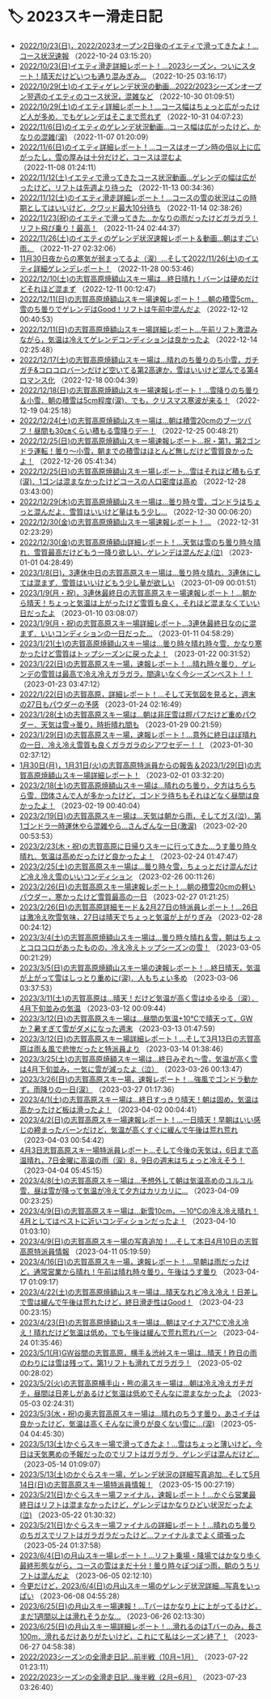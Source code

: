 # 🏷️ 2023スキー滑走日記

- [2022/10/23(日)，2022/2023オープン2日後のイエティで滑ってきたよ！…コース状況速報](eb66cb1b8bb505ffa0276ff1aba43cca6.md) （2022-10-24 03:15:20）
- [2022/10/23(日)イエティ滑走詳細レポート！…2023シーズン，ついにスタート！晴天だけどいつも通り混みぎみ…](efe6dd0368a38d63b40038309aef8450b.md) （2022-10-25 03:16:17）
- [2022/10/29(土)のイエティゲレンデ状況の動画…2022/2023シーズンオープン翌週のイエティのコース状況，混雑など](ee06248de57f94e585505d7f932a35b6d.md) （2022-10-30 01:09:51）
- [2022/10/29(土)のイエティ詳細レポート！…コース幅はちょっと広がったけど人が多め．でもゲレンデはそこまで荒れず](ecf5ca5a597ae1bed31308ed2150dcfdd.md) （2022-10-31 04:07:23）
- [2022/11/6(日)のイエティのゲレンデ状況動画…コース幅は広がったけど，かなりの混雑(涙)](ef0f0944e95f80769add089692f829c9f.md) （2022-11-07 01:20:09）
- [2022/11/6(日)のイエティ詳細レポート！…コースはオープン時の倍以上に広がったし，雪の厚みは十分だけど，コースは混むよ](e56fca41166eae1755cac2143c1188710.md) （2022-11-08 01:24:11）
- [2022/11/12(土)イエティで滑ってきたコース状況動画…ゲレンデの幅は広がったけど，リフトは先週より待った](ee14ed3a89efa18eea06267e3ec1b6cfb.md) （2022-11-13 00:34:36）
- [2022/11/12(土)のイエティ滑走詳細レポート！…コースの雪の状況はこの時期としてはいいけど，クワッド最大10分待ち](ed301cb6f338876ba4c813cc0612695ea.md) （2022-11-14 02:38:26）
- [2022/11/23(祝)のイエティで滑ってきた…かなりの雨だったけどガラガラ！リフト飛び乗り！最高！](e3248d3dfa028caeb04c082bc1fda220d.md) （2022-11-24 02:44:37）
- [2022/11/26(土)のイエティのゲレンデ状況速報レポート＆動画…朝はすごい雨．](e51a8165898145aa0220c823dc3ea8f2a.md) （2022-11-27 02:32:06）
- [11月30日夜からの寒気が弱まってるよ（涙）…そして2022/11/26(土)のイエティ詳細ゲレンデレポート！](ed210f35cc623b2867d745e566e615c34.md) （2022-11-28 00:53:46）
- [2022/12/10(土)の志賀高原焼額山スキー場は…終日晴れ！バーンは硬めだけどそれほど混まず](e3c0d251af6231af3cb5f8e8d0552642d.md) （2022-12-11 00:12:47）
- [2022/12/11(日)の志賀高原焼額山スキー場速報レポート！…朝の積雪5cm，雪のち曇りでゲレンデはGood！リフトは午前中混んだよ](e5b566c2d8e2e3defc50e0cfdb8377d3a.md) （2022-12-12 00:40:53）
- [2022/12/11(日)の志賀高原焼額山スキー場詳細レポート…午前リフト激混みながら，気温は冷えてゲレンデコンディションは良かったよ](ed61dc852aa5e8807a830a27f55815807.md) （2022-12-14 02:25:48）
- [2022/12/17(土)の志賀高原焼額山スキー場は…晴れのち曇りのち小雪，ガチガチ&コロコロバーンだけど空いてる第2高速か，雪はいいけど混んでる第4ロマンス化](e9b904d8a0a7319f5ba1b4a279e417216.md) （2022-12-18 00:04:39）
- [2022/12/18(日)の志賀高原焼額山スキー場速報レポート！…雪降りのち曇り＆小雪．朝の積雪は5cm程度(涙)．でも，クリスマス寒波が来る！](eb379ee73675f28d5ee91a6fb8e99b58a.md) （2022-12-19 04:25:18）
- [2022/12/24(土)の志賀高原焼額山スキー場は…朝は積雪20cmのブーツパフ！昼間も30㎝くらい積もる雪降りデー！](ea1db97b6e2d52b76bc0a232011b35a17.md) （2022-12-25 00:48:21）
- [2022/12/25(日)の志賀高原焼額山スキー場速報レポート…祝・第1，第2ゴンドラ運転！曇り～小雪，朝までの積雪はほとんど無しだけど雪質良かったよ！](e695f2803868aca1fd76978147ea6a1c6.md) （2022-12-26 05:41:34）
- [2022/12/25(日)の志賀高原焼額山スキー場レポート…雪はそれほど積もらず(涙)．1ゴンは混まなかったけどコースの人口密度は高め](ea83209eacc36bbbaef78815fc1413a2c.md) （2022-12-28 03:43:00）
- [2022/12/29(木)の志賀高原焼額山スキー場は…曇り時々雪，ゴンドラはちょっと混んだよ．雪質はいいけど量はもう少し…](e8d87fe863ab769a66693fd4152035279.md) （2022-12-30 00:06:20）
- [2022/12/30(金)の志賀高原焼額山スキー場速報レポート！…](e4f58e3f1a99be90e18234a8bef74ab3c.md) （2022-12-31 02:23:29）
- [2022/12/30(金)の志賀高原焼額山詳細レポート！…天気は雪のち曇り時々晴れ．雪質最高だけどもう一降り欲しい．ゲレンデは混んだよ(泣)](e7d2ca30fa9abcc7da4c4f73ee2c8765a.md) （2023-01-01 04:28:49）
- [2023/1/8(日)，3連休中日の志賀高原スキー場は…曇り時々晴れ．3連休にしては混まず．雪質はいいけどもう少し量が欲しい](e9f1b9c43b8b789d288a44e75a1e67e45.md) （2023-01-09 00:01:51）
- [2023/1/9(月・祝)，3連休最終日の志賀高原スキー場速報レポート！…朝から晴天！ちょっと気温は上がったけど雪質も良く，それほど混まなくていい日だったよ](e527f15cf1552ee90d4abf8bdf5dbd594.md) （2023-01-10 03:08:07）
- [2023/1/9(月・祝)の志賀高原スキー場詳細レポート…3連休最終日なのに混まず．いいコンディションの一日だった…](e67f62e25adb99e0cc8091a58c75ca84c.md) （2023-01-11 04:58:29）
- [2023/1/21(土)の志賀高原焼額山スキー場は…曇り時々晴れ時々雪．かなり寒かったけど雪質はトップシーズンに戻ったよ！](e962b882e29376d4e2924c60abbb15e49.md) （2023-01-22 00:31:52）
- [2023/1/22(日)の志賀高原スキー場，速報レポート！…晴れ時々曇り．ゲレンデの雪質は最高で冷え冷えガラガラ，間違いなく今シーズンベスト！！](e12ffa5540037d1069501e992528cba16.md) （2023-01-23 03:47:12）
- [2022/1/22(日)の志賀高原，詳細レポート！…そして天気図を見ると，週末の27日もパウダーの予感](e631582cc53c7c077445311df4053b821.md) （2023-01-24 02:16:49）
- [2023/1/28(土)の志賀高原スキー場は…朝は非圧雪は脛パフだけど重めパウダー．天気は雪→曇り，時折晴れ間も](e2a768777fd4013acd2c624da32ab62cf.md) （2023-01-29 00:21:59）
- [2023/1/29(日)の志賀高原スキー場，速報レポート！…意外に終日ほぼ晴れの一日．冷え冷え雪質も良くガラガラのシアワセデー！！](e54b81e0249c16e5d0e3c3826e6a5915d.md) （2023-01-30 02:37:12）
- [1月30日(月)，1月31日(火)の志賀高原特派員からの報告＆2023/1/29(日)の志賀高原焼額山スキー場詳細レポート！](e399a730037ca671bbfbca32d4f46f71d.md) （2023-02-01 03:32:20）
- [2023/2/18(土)の志賀高原焼額山スキー場は…晴れのち曇り，夕方はちらちら雪．団体さんで人が多かったけど，ゴンドラ待ちもそれほどなく昼間は良かったよ！](ec453e1d394b03c94af29ddfdbb93410e.md) （2023-02-19 00:40:04）
- [2023/2/19(日)の志賀高原スキー場は…天気は朝から雨，そしてガス(泣)．第1ゴンドラ一時運休やら混雑やら…さんざんな一日(激涙)](ef6a90307a844f7822e74153e866bdbf1.md) （2023-02-20 00:53:53）
- [2023/2/23(木・祝)の志賀高原に日帰りスキーに行ってきた…うす曇り時々晴れ．気温は高めだったけど良かったよ！](ea0f3f6e932eb09e91bf18a2b5473ddf4.md) （2023-02-24 01:47:47）
- [2023/2/25(土)の志賀高原スキー場は…曇り時々雪，ちょっとだけ混んだけど冷え冷え雪のいいコンディション](e5cc74ffccbff053ee1a9544a46c44f7f.md) （2023-02-26 00:11:26）
- [2023/2/26(日)の志賀高原スキー場速報レポート！…朝の積雪20cmの軽いパウダー，寒かったけど雪質最高の一日](e85ccf20f8efe3d2e2e0de1a71b21e51b.md) （2023-02-27 01:21:25）
- [2023/2/26(日)の志賀高原詳細モード＆2月27日の特派員レポート！…26日は激冷え吹雪気味，27日は晴天でちょっと気温が上がりぎみ](ea0e9d2ff4c29a066016abdc0a6c9119e.md) （2023-02-28 00:24:12）
- [2023/3/4(土)の志賀高原焼額山スキー場は…曇り時々晴れ＆雪，朝はちょっとコロコロがあったものの，冷え冷えトップシーズンの雪！](e84acb579e5ff4ad27d7d08131f62f38a.md) （2023-03-05 00:21:29）
- [2023/3/5(日)の志賀高原焼額山スキー場の速報レポート！…終日晴天，気温が上がって雪はしっとり重めに(涙)．人もちょい多め](ec2d941e4940750c8bafbbb070d76fec1.md) （2023-03-06 03:37:53）
- [2023/3/11(土)の志賀高原は…晴天！だけど気温が高く雪はゆるゆる（涙）．4月下旬並みの気温](ed6e275578f3c197f2873e5fcf782d6b0.md) （2023-03-12 00:09:44）
- [2023/3/12(日)の志賀高原スキー場は…昼間の気温+10℃で晴天って，GWか？暑すぎて雪がダメになった週末](eb7f02c508a85ee14fc5b4b4e1eb38548.md) （2023-03-13 01:47:59）
- [2023/3/12(日)の志賀高原スキー場詳細レポート！…そして3月13日の志賀高原は雨＆風で悲惨だったと特派員より](ecb77dc406846b19d9b4026e7a49e5cd4.md) （2023-03-14 01:38:46）
- [2023/3/25(土)の志賀高原焼額スキー場は…終日みぞれ～雪，気温が高く雪は4月下旬並み，一気に雪が減ったよ（泣）](eb23cc5e8efed560d17742963666802d2.md) （2023-03-26 00:13:47）
- [2023/3/26(日)の志賀高原スキー場，速報レポート！…強風でゴンドラ動かず，雨降りの一日(涙）](eb8ae651298520890109e918210d7f442.md) （2023-03-27 01:17:36）
- [2023/4/1(土)の志賀高原スキー場は…終日すっきり晴天！朝は固め，気温は高かったけど板は滑ったよ！](e2831e0629e2412f2089e01eef5bfe96b.md) （2023-04-02 00:04:41）
- [2023/4/2(日)の志賀高原スキー場速報レポート！…一日晴天！早朝はいい感じの締まったバーンだけど，気温が高くすぐに緩んで午後は荒れ荒れ](e2db644165406df549bf066feb0a02836.md) （2023-04-03 00:54:42）
- [4月3日志賀高原スキー場特派員レポート…そして今後の天気は，6日まで高温晴れ，7日金曜に高温の雨（涙）8，9日の週末はちょっと冷えそう！](e76c97525cbc3ceae404a957bad6c92cd.md) （2023-04-04 05:45:15）
- [2023/4/8(土)の志賀高原スキー場は…予想外して朝は気温高めのユルユル雪．昼は雪が降って気温が冷えて夕方はカリカリに…](e9e058cbb1ef910bb7b877d1bc7880aeb.md) （2023-04-09 00:23:25）
- [2023/4/9(日)の志賀高原スキー場は…新雪10cm，－10℃の冷え冷え晴れ！4月としてはベストに近いコンディションだったよ！](ec974584cab019e31370ab94a4e1f6568.md) （2023-04-10 01:03:10）
- [2023/4/9(日)の志賀高原スキー場の写真追加！…そして本日4月10日の志賀高原特派員情報](e498a3dea5b2bbeb4ad397aaac1dee381.md) （2023-04-11 05:19:59）
- [2023/4/16(日)の志賀高原スキー場，速報レポート！…早朝は雨だったけど，通常営業から晴れ！午前は晴れ時々曇り，午後はうす曇り](eda272c974e2cbb93f33a090185654048.md) （2023-04-17 01:09:17）
- [2023/4/22(土)の志賀高原焼額山スキー場は…晴天なれど冷え冷え！日差しで雪は緩んで午後は荒れたけど，終日滑走性はGood！](e11b01fafeed491fd27046e3c3181e2cd.md) （2023-04-23 00:23:15）
- [2023/4/23(日)の志賀高原焼額山スキー場は…朝はマイナス7℃で冷え冷え！晴れだけど気温は低め，でも午後は緩んで荒れ荒れバーン](e21495288fde1897984ede2c08339cdf0.md) （2023-04-24 01:35:46）
- [2023/5/1(月)GW谷間の志賀高原，横手＆渋峠スキー場は…晴天！昨日の雨のわりには雪は残って，第1リフトも滑れてガラガラ！](e0e6f8ceddc2175fee2f726d7fc2ad84f.md) （2023-05-02 00:28:02）
- [2023/5/2(火)の志賀高原横手山・熊の湯スキー場は…朝は冷え冷えガチガチ，昼間は日差しがあるけど気温は低めでそんなに混まなかったよ](ef427b560625f2408ff589c21cf949941.md) （2023-05-03 02:24:31）
- [2023/5/3(水・祝)の奥志賀高原スキー場は…晴れのちうす曇り，あさイチは良かったけど，気温は高くそんなに滑りが良くない雪に…(涙)](e9ce6a5a4e8a7423cc959afda10f89c7d.md) （2023-05-04 04:45:30）
- [2023/5/13(土)かぐらスキー場で滑ってきたよ！…雪はちょっと薄いけど，今日は天気悪めの予報だったのでリフトはガラガラ．ゲレンデは混んだけど…](ec204da6dadecb155ebdbed0ea8ca9b75.md) （2023-05-14 01:09:07）
- [2023/5/13(土)のかぐらスキー場，ゲレンデ状況の詳細写真追加…そして5月14日(日)の志賀高原スキー場特派員情報！](ef77f15ae5537efdcb9b770e3eacac878.md) （2023-05-15 00:27:19）
- [2023/5/21(日)かぐらスキー場ファイナル，速報レポート！…かぐら営業最終日はリフトは混まなかったけど，ゲレンデはかなりひどい状況だったよ(泣)](e8fdaa96212ed86b7b8cd84f1232d8e4a.md) （2023-05-22 01:30:32）
- [2023/5/21(日)かぐらスキー場ファイナルの詳細レポート！…晴れのち曇りのちガスでリフトはガラガラだったけど…ファイナルまでよく頑張った](edaf13474a45a9af96d275bfb7af5bc5d.md) （2023-05-24 01:37:58）
- [2023/6/4(日)の月山スキー場レポート！…リフト乗場・降場ではかなり歩く最終形態ながら，コースの雪はまだ十分！曇り時々ぽつぽつ雨，朝のうちリフトは混んだよ](ea38b5999e2047f2ed38fc6a425b14d03.md) （2023-06-05 02:12:10）
- [今更だけど，2023/6/4(日)の月山スキー場のゲレンデ状況詳細…写真をいっぱい](eec132a0692d0d44de98e33c6693fc3ea.md) （2023-06-08 04:55:28）
- [2023/6/25(日)の月山スキー場速報！…Tバーはかなり上に上がってるけど，まだ1週間以上は滑れそうかな…](e71de3018d9d20e8504925ce1e87c4f22.md) （2023-06-26 02:13:30）
- [2023/6/25(日)の月山スキー場詳細レポート！…滑れるのはTバーのみ，長さ100m．滑れるだけありがたいけど，これにて私はシーズン終了！](ebde99b704e059498d5f1767373cea0f2.md) （2023-06-27 04:58:38）
- [2022/2023シーズンの全滑走日記…前半戦（10月~1月）](e8934d51dfe719ec4541b92251b3a6c05.md) （2023-07-22 01:23:11）
- [2022/2023シーズンの全滑走日記…後半戦（2月~6月）](e6a755a6aa367ecb73a2062f8dd387cdb.md) （2023-07-23 03:26:40）
